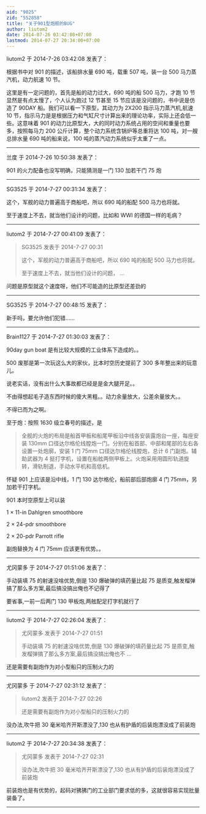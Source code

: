 ```yaml
---
aid: "9025"
zid: "552858"
title: "关于901型炮舰的BUG"
author: liutom2
date: 2014-07-26 03:42:08+07:00
lastmod: 2014-07-27 20:34:00+07:00
---
```


liutom2 于 2014-7-26 03:42:08 发表了：

根据书中对 901 的描述，该船排水量 690 吨，载重 507 吨，装一台 500 马力蒸汽机，动力航速 10 节。

这里是有一定问题的，首先是船的动力过大，690 吨的船 500 马力，才跑 10 节显然是有点太慢了，个人认为跑过 12 节甚至 15 节应该是没问题的，书中说是仿造了 90DAY 船。我们可以看一下原型，其动力为 2X200 指示马力蒸汽机,航速 10 节，指示马力是是根据压力和气缸尺寸计算出来的理论功率，实际上还会低一些。这意味着 901 的动力比原型大，大的同时动力系统占用的空间和重量也要多，按照每马力 200 公斤计算，整个动力系统含锅炉等总重将达 100 吨，对一艘总排水量 690 吨的船来说，100 吨的蒸汽动力系统似乎太重了一点。

---

兰度 于 2014-7-26 10:50:38 发表了：

901 的火力配备也没写明确，只能猜测是一门 130 加若干门 75 炮

---

SG3525 于 2014-7-27 00:31:34 发表了：

这个，军舰的动力普遍高于商船吧，所以 690 吨的船配 500 马力也将就。

至于速度上不去，就当他们设计的问题，比如和 WWI 的德国一样的毛病？

---

liutom2 于 2014-7-27 00:41:09 发表了：

> SG3525 发表于 2014-7-27 00:31
>
> 这个，军舰的动力普遍高于商船吧，所以 690 吨的船配 500 马力也将就。
>
> 至于速度上不去，就当他们设计的问题， ...

问题是原型就这个速度呀，他们不可能造的比原型还差劲的

---

SG3525 于 2014-7-27 00:48:15 发表了：

新手吗，要允许他们犯错……

---

Brain1127 于 2014-7-27 01:30:03 发表了：

90day gun boat 是有比较大规模的工业体系下造成的。。

500 废那是第一次玩这么大的家伙，比本时空历史提前了 300 多年整出来的玩意儿。

说老实话，没有出什么大事故都已经是是金大腿开足。。

不由得想起毛子造东西时候的傻大黑粗。。动力余量放大，公差余量放大。。

不得已而为之啊。

至于炮：按照 1630 级立春号的描述，是

> 全舰的火炮的布局是船首甲板和船尾甲板沿中线各安装露炮台一座，每座安装 130mm 口径达尔格伦线膛炮一门。分别在船首部、中部和尾部的左右各设置一处炮廓，安装 1 门 75mm 口径达尔格伦线膛炮，总计 6 门副炮。辅助武器为 4 挺打字机，设置在船舷两侧甲板上。火炮采用用圆形轨道旋转，滑轨制退，手动水平机和高低机。

怀疑 901 上应该是沿中线，1 门 130 达尔格伦，船前部后部炮廓 4 门 75mm，另加若干打字机。

901 本时空原型上可以装

1 × 11-in Dahlgren smoothbore

2 × 24-pdr smoothbore

2 × 20-pdr Parrott rifle

副炮替换为 4 门 75mm 应该更有优势。。

---

尤冈蒙多 于 2014-7-27 01:51:06 发表了：

手动装填 75 的射速没啥优势,倒是 130 爆破弹的填药量比起 75 是质变,触发榴弹搞了那么多方案,最后搞没搞出俺也不记得了

要省事,一前一后两门 130 甲板炮,两舷配足打字机就行了

---

liutom2 于 2014-7-27 02:26:04 发表了：

> 尤冈蒙多 发表于 2014-7-27 01:51
>
> 手动装填 75 的射速没啥优势,倒是 130 爆破弹的填药量比起 75 是质变,触发榴弹搞了那么多方案,最后搞没搞出俺也不 ...

还是需要有副炮作为对小型船只的压制火力的

---

尤冈蒙多 于 2014-7-27 02:31:12 发表了：

> liutom2 发表于 2014-7-27 02:26
>
> 还是需要有副炮作为对小型船只的压制火力的

没办法,吹牛把 30 毫米哈齐开斯漂没了,130 也从有护盾的后装炮漂没成了前装炮

---

liutom2 于 2014-7-27 20:34:38 发表了：

> 尤冈蒙多 发表于 2014-7-27 02:31
>
> 没办法,吹牛把 30 毫米哈齐开斯漂没了,130 也从有护盾的后装炮漂没成了前装炮

前装炮也是有优势的，起码对狒狒门的工业部门要求低的多，这就很容易实现批量装备了。

---
